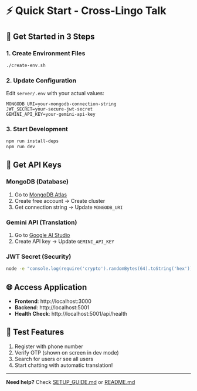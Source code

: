 # ⚡ Quick Start - Cross-Lingo Talk

## 🚀 Get Started in 3 Steps

### 1. Create Environment Files
```bash
./create-env.sh
```

### 2. Update Configuration
Edit `server/.env` with your actual values:
```env
MONGODB_URI=your-mongodb-connection-string
JWT_SECRET=your-secure-jwt-secret
GEMINI_API_KEY=your-gemini-api-key
```

### 3. Start Development
```bash
npm run install-deps
npm run dev
```

## 🔑 Get API Keys

### MongoDB (Database)
1. Go to [MongoDB Atlas](https://cloud.mongodb.com/)
2. Create free account → Create cluster
3. Get connection string → Update `MONGODB_URI`

### Gemini API (Translation)
1. Go to [Google AI Studio](https://makersuite.google.com/app/apikey)
2. Create API key → Update `GEMINI_API_KEY`

### JWT Secret (Security)
```bash
node -e "console.log(require('crypto').randomBytes(64).toString('hex'))"
```

## 🌐 Access Application
- **Frontend**: http://localhost:3000
- **Backend**: http://localhost:5001
- **Health Check**: http://localhost:5001/api/health

## 📱 Test Features
1. Register with phone number
2. Verify OTP (shown on screen in dev mode)
3. Search for users or see all users
4. Start chatting with automatic translation!

---

**Need help?** Check [SETUP_GUIDE.md](SETUP_GUIDE.md) or [README.md](README.md)
